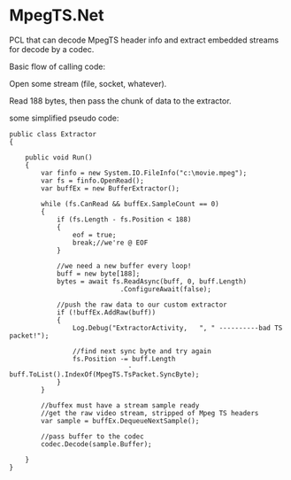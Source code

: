 # MpegTS.Net
PCL that can decode MpegTS header info and extract embedded streams for decode by a codec.

Basic flow of calling code:

Open some stream (file, socket, whatever).

Read 188 bytes, then pass the chunk of data to the extractor.

some simplified pseudo code:

    public class Extractor
    {
       
        public void Run()
        {
            var finfo = new System.IO.FileInfo("c:\movie.mpeg");
            var fs = finfo.OpenRead();
            var buffEx = new BufferExtractor();

            while (fs.CanRead && buffEx.SampleCount == 0)
            {
                if (fs.Length - fs.Position < 188)
                {
                    eof = true;
                    break;//we're @ EOF
                }

                //we need a new buffer every loop!
                buff = new byte[188];
                bytes = await fs.ReadAsync(buff, 0, buff.Length)
                                .ConfigureAwait(false);

                //push the raw data to our custom extractor
                if (!buffEx.AddRaw(buff))
                {
                    Log.Debug("ExtractorActivity,   ", " ----------bad TS packet!");

                    //find next sync byte and try again
                    fs.Position -= buff.Length
                                  - buff.ToList().IndexOf(MpegTS.TsPacket.SyncByte);
                }
            }
            
            //buffex must have a stream sample ready
            //get the raw video stream, stripped of Mpeg TS headers
            var sample = buffEx.DequeueNextSample();
            
            //pass buffer to the codec
            codec.Decode(sample.Buffer);
            
        }        
    }
